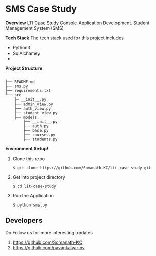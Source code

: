 # SMS Case Study
**Overview**
LTI Case Study Console Application Development. Student Management System (SMS)

**Tech Stack**
The tech stack used for this project includes

- Python3
- SqlAlchamey 
- 

**Project Structure** 
```

├── README.md
├── sms.py
├── requirements.txt
└── src
    ├─ __init__.py
    ├── admin_view.py
    ├── auth_view.py
    ├── student_view.py
    ├── models
	    ├── __init__.py
	 	├── auth.py
		├── base.py
		├── courses.py
	 	├── students.py   
 ``` 
 
**Environment Setup!**
1. Clone this repo
	 ```
	 $ git clone https://github.com/Somanath-KC/lti-case-study.git
	 ```
 
2. Get into project directory
	 ```
	 $ cd lit-case-study
	 ```
3. Run the Application
	 ```
	 $ python sms.py
	 ```

**Developers**
-
Do Follow us  for more interesting updates
 1. https://github.com/Somanath-KC
 2. https://github.com/pavankalyannv

